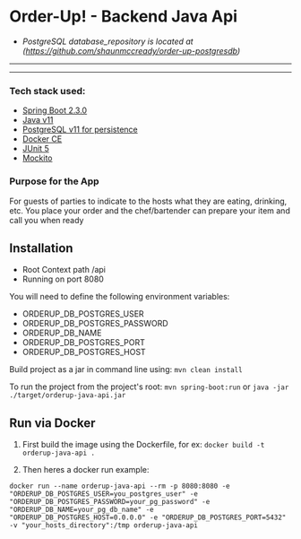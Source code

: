 # Order-Up! - Backend Java Api

* _PostgreSQL database_repository is located at (https://github.com/shaunmccready/order-up-postgresdb)_


*** 
*** 

### Tech stack used:
- [Spring Boot 2.3.0](https://spring.io/projects/spring-boot)
- [Java v11](https://www.oracle.com/technetwork/java/javase/overview/index.html)
- [PostgreSQL v11 for persistence](https://www.postgresql.org/docs/11/index.html)
- [Docker CE](https://www.docker.com/why-docker)
- [JUnit 5](https://junit.org/junit5/)
- [Mockito](https://site.mockito.org/)



### Purpose for the App

For guests of parties to indicate to the hosts what they are eating, drinking, etc. You place your order and the chef/bartender can prepare your item and call you when ready

## Installation

- Root Context path /api
- Running on port 8080

You will need to define the following environment variables:

- ORDERUP_DB_POSTGRES_USER
- ORDERUP_DB_POSTGRES_PASSWORD
- ORDERUP_DB_NAME
- ORDERUP_DB_POSTGRES_PORT
- ORDERUP_DB_POSTGRES_HOST

Build project as a jar in command line using: `mvn clean install`

To run the project from the project's root: `mvn spring-boot:run`
or `java -jar ./target/orderup-java-api.jar`

## Run via Docker
1) First build the image using the Dockerfile, for ex:  `docker build -t orderup-java-api .`

2) Then heres a docker run example:
 
 `docker run --name orderup-java-api --rm -p 8080:8080 -e "ORDERUP_DB_POSTGRES_USER=you_postgres_user" -e "ORDERUP_DB_POSTGRES_PASSWORD=your_pg_password" -e "ORDERUP_DB_NAME=your_pg_db_name" -e "ORDERUP_DB_POSTGRES_HOST=0.0.0.0" -e "ORDERUP_DB_POSTGRES_PORT=5432" -v "your_hosts_directory":/tmp orderup-java-api`

